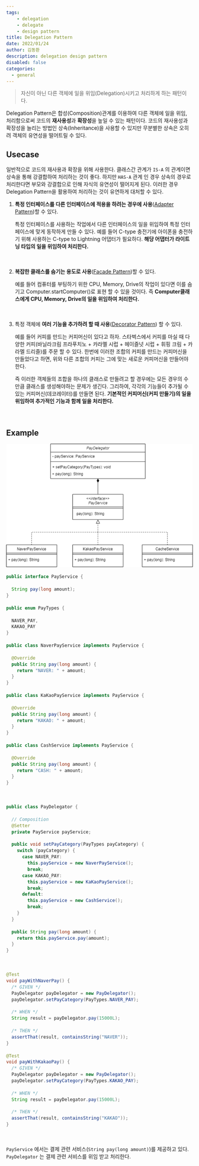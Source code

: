 ```yaml
---
tags: 
    - delegation
    - delegate
    - design pattern
title: Delegation Pattern
date: 2022/01/24
author: 김동환
description: delegation design pattern
disabled: false
categories:
  - general
---
```


> 자신이 아닌 다른 객체에 일을 위임(Delegation)시키고 처리하게 하는 패턴이다.
>

Delegation Pattern은 합성(Composition)관계를 이용하여 다른 객체에 일을 위임, 처리함으로써 코드의 **재사용성**과 **확장성**을 높일 수 있는 패턴이다. 코드의 재사용성과 확장성을 늘리는 방법인 상속(Inheritance)을 사용할 수 있지만 무분별한 상속은 오히려 객체의 유연성을 떨어트릴 수 있다.

## Usecase

일반적으로 코드의 재사용과 확장을 위해 사용한다. 클래스간 관계가 `IS-A` 의 관계이면 상속을 통해 강결합하여 처리하는 것이 좋다. 하지만 `HAS-A` 관계 인 경우 상속의 경우로 처리한다면 부모와 강결합으로 인해 자식의 유연성이 떨어지게 된다. 이러한 경우 Delegation Pattern을 활용하여 처리하는 것이 유연하게 대처할 수 있다.

1. **특정 인터페이스를 다른 인터페이스에 적용을 하려는 경우에 사용**([Adapter Pattern](https://en.wikipedia.org/wiki/Adapter_pattern))할 수 있다.

   특정 인터페이스를 사용하는 작업에서 다른 인터페이스의 일을 위임하여 특정 인터페이스에 맞게 동작하게 만들 수 있다. 예를 들어 C-type 충전기에 아이폰을 충전하기 위해 사용하는 C-type to Lightning 어댑터가 필요하다. **해당 어댑터가 라이트닝 타입의 일을 위임하여 처리한다.**

    　
2. **복잡한 클래스를 숨기는 용도로 사용**([Facade Pattern](https://en.wikipedia.org/wiki/Facade_pattern))할 수 있다.

   예를 들어 컴퓨터를 부팅하기 위한 CPU, Memory, Drive의 작업이 있다면 이를 숨기고 Computer.startComputer()로 표현 할 수 있을 것이다. 즉 **Computer클래스에게 CPU, Memory, Drive의 일을 위임하여 처리한다.**

    　
3. 특정 객체에 **여러 기능을 추가하려 할 때 사용**([Decorator Pattern](https://en.wikipedia.org/wiki/Decorator_pattern)) 할 수 있다.

   예를 들어 커피를 만드는 커피머신이 있다고 하자. 스타벅스에서 커피를 마실 때 다양한 커피(바닐라크림 프라푸치노 + 카라멜 시럽 + 헤이즐넛 시럽 + 휘핑 크림 + 카라멜 드리즐)를 주문 할 수 있다. 한번에 이러한 조합의 커피를 만드는 커피머신을 만들었다고 하면, 위와 다른 조합의 커피는 그에 맞는 새로운 커피머신을 만들어야한다.

   즉 이러한 객체들의 조합을 하나의 클래스로 만들려고 할 경우에는 모든 경우의 수 만큼 클래스를 생성해야하는 문제가 생긴다. 그리하여, 각각의 기능들이 추가될 수 있는 커피머신(데코레이터)를 만들면 된다. **기본적인 커피머신(커피 만들기)의 일을 위임하여 추가적인 기능과 함께 일을 처리한다.**


    　
## Example

![/assets/images/general/payservice_example_diagram.png](/assets/images/general/payservice_example_diagram.png)

```java
public interface PayService {

  String pay(long amount);
}

public enum PayTypes {

  NAVER_PAY,
  KAKAO_PAY
}

public class NaverPayService implements PayService {

  @Override
  public String pay(long amount) {
    return "NAVER: " + amount;
  }
}

public class KaKaoPayService implements PayService {

  @Override
  public String pay(long amount) {
    return "KAKAO: " + amount;
  }
}

public class CashService implements PayService {

  @Override
  public String pay(long amount) {
    return "CASH: " + amount;
  }
}
```

　
```java
public class PayDelegator {

  // Composition
  @Setter
  private PayService payService;

  public void setPayCategory(PayTypes payCategory) {
    switch (payCategory) {
      case NAVER_PAY:
        this.payService = new NaverPayService();
        break;
      case KAKAO_PAY:
        this.payService = new KaKaoPayService();
        break;
      default:
        this.payService = new CashService();
        break;
    }
  }

  public String pay(long amount) {
    return this.payService.pay(amount);
  }
}
```

　
```java
@Test
void payWithNaverPay() {
  /* GIVEN */
  PayDelegator payDelegator = new PayDelegator();
  payDelegator.setPayCategory(PayTypes.NAVER_PAY);

  /* WHEN */
  String result = payDelegator.pay(15000L);

  /* THEN */
  assertThat(result, containsString("NAVER"));
}

@Test
void payWithKakaoPay() {
  /* GIVEN */
  PayDelegator payDelegator = new PayDelegator();
  payDelegator.setPayCategory(PayTypes.KAKAO_PAY);

  /* WHEN */
  String result = payDelegator.pay(15000L);

  /* THEN */
  assertThat(result, containsString("KAKAO"));
}
```

　

`PayService` 에서는 결제 관련 서비스(`String pay(long amount)`)를 제공하고 있다. `PayDelegator` 는 결제 관련 서비스를 위임 받고 처리한다.